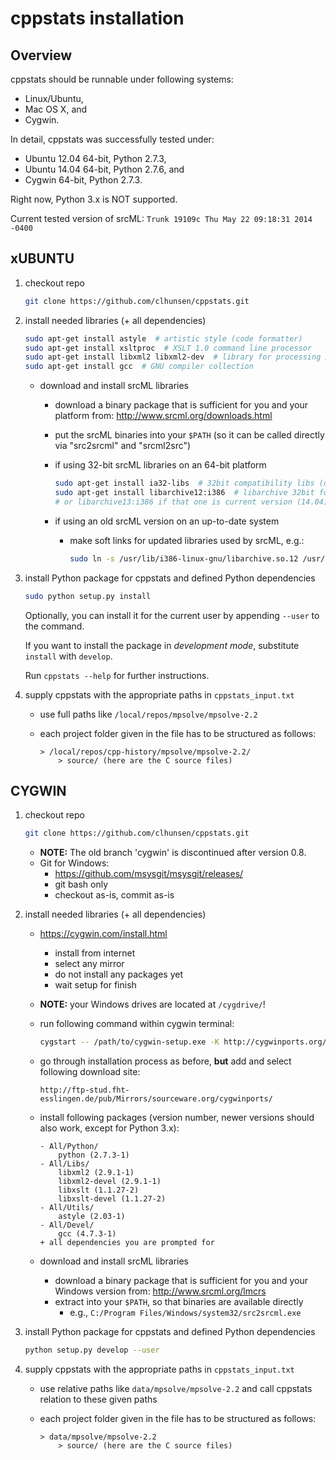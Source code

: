 # cppstats installation


## Overview

cppstats should be runnable under following systems:

* Linux/Ubuntu,
* Mac OS X, and
* Cygwin.

In detail, cppstats was successfully tested under:

- Ubuntu 12.04 64-bit, Python 2.7.3,
- Ubuntu 14.04 64-bit, Python 2.7.6, and
- Cygwin 64-bit, Python 2.7.3.

Right now, Python 3.x is NOT supported.

Current tested version of srcML:
`Trunk 19109c Thu May 22 09:18:31 2014 -0400`


## xUBUNTU

1. checkout repo

    ```bash
    git clone https://github.com/clhunsen/cppstats.git
    ```

2. install needed libraries (+ all dependencies)

    ```bash
    sudo apt-get install astyle  # artistic style (code formatter)
    sudo apt-get install xsltproc  # XSLT 1.0 command line processor
    sudo apt-get install libxml2 libxml2-dev  # library for processing XML
    sudo apt-get install gcc  # GNU compiler collection
    ```

    - download and install srcML libraries

        - download a binary package that is sufficient for you and your platform from: http://www.srcml.org/downloads.html
        - put the srcML binaries into your `$PATH` (so it can be called directly via "src2srcml" and "srcml2src")

        - if using 32-bit srcML libraries on an 64-bit platform

            ```bash
            sudo apt-get install ia32-libs  # 32bit compatibility libs (only on 64bit system needed)
            sudo apt-get install libarchive12:i386  # libarchive 32bit for linking with srcML libs (12.04)
            # or libarchive13:i386 if that one is current version (14.04)
            ```

        - if using an old srcML version on an up-to-date system

            - make soft links for updated libraries used by srcML, e.g.:

                ```bash
                sudo ln -s /usr/lib/i386-linux-gnu/libarchive.so.12 /usr/lib/i386-linux-gnu/libarchive.so.2
                ```

3. install Python package for cppstats and defined Python dependencies

    ```bash
    sudo python setup.py install
    ```
    
    Optionally, you can install it for the current user by appending `--user` to the command.
    
    If you want to install the package in *development mode*, substitute `install` with `develop`.
    
    Run `cppstats --help` for further instructions.

4. supply cppstats with the appropriate paths in `cppstats_input.txt`

    * use full paths like `/local/repos/mpsolve/mpsolve-2.2`
    * each project folder given in the file has to be structured as follows:

        ```
        > /local/repos/cpp-history/mpsolve/mpsolve-2.2/
            > source/ (here are the C source files)
        ```



CYGWIN
------

1. checkout repo

    ```bash
    git clone https://github.com/clhunsen/cppstats.git
    ```

    * **NOTE:** The old branch 'cygwin' is discontinued after version 0.8.
    * Git for Windows:
        * https://github.com/msysgit/msysgit/releases/
        * git bash only
        * checkout as-is, commit as-is

2. install needed libraries (+ all dependencies)

    - https://cygwin.com/install.html
        - install from internet
        - select any mirror
        - do not install any packages yet
        - wait setup for finish

    - **NOTE:** your Windows drives are located at `/cygdrive/`!

    - run following command within cygwin terminal:

        ```bash
        cygstart -- /path/to/cygwin-setup.exe -K http://cygwinports.org/ports.gpg
        ```

    - go through installation process as before, **but** add and select following download site:

        ```
        http://ftp-stud.fht-esslingen.de/pub/Mirrors/sourceware.org/cygwinports/
        ```

    - install following packages (version number, newer versions should
      also work, except for Python 3.x):

        ```
        - All/Python/
            python (2.7.3-1)
        - All/Libs/
            libxml2 (2.9.1-1)
            libxml2-devel (2.9.1-1)
            libxslt (1.1.27-2)
            libxslt-devel (1.1.27-2)
        - All/Utils/
            astyle (2.03-1)
        - All/Devel/
            gcc (4.7.3-1)
        + all dependencies you are prompted for
        ```

    - download and install srcML libraries
        - download a binary package that is sufficient for you and your Windows version from: http://www.srcml.org/lmcrs
        - extract into your `$PATH`, so that binaries are available directly
            - e.g., `C:/Program Files/Windows/system32/src2srcml.exe`

3. install Python package for cppstats and defined Python dependencies

    ```bash
    python setup.py develop --user
    ```

4. supply cppstats with the appropriate paths in `cppstats_input.txt`

    * use relative paths like `data/mpsolve/mpsolve-2.2` and call cppstats relation to these given paths
    * each project folder given in the file has to be structured as follows:

        ```
        > data/mpsolve/mpsolve-2.2
            > source/ (here are the C source files)
        ```
